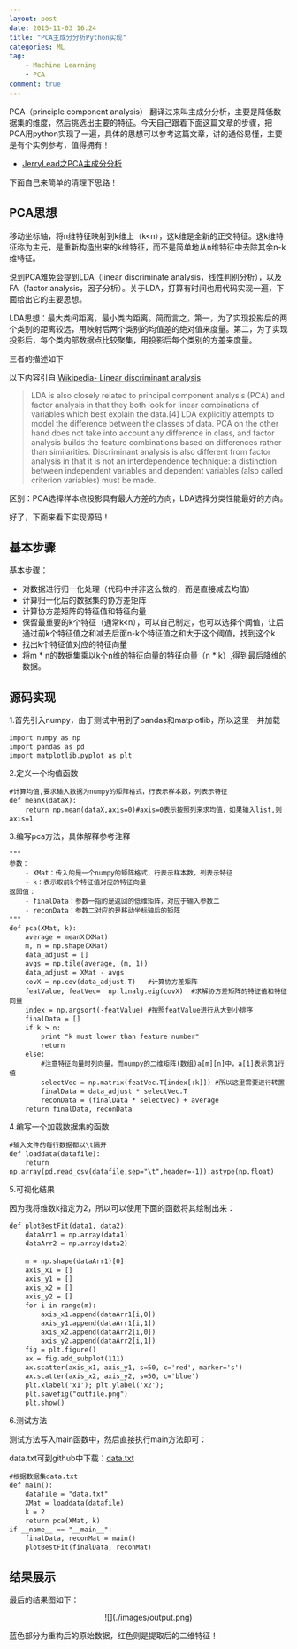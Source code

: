 ```yaml
---
layout: post
date: 2015-11-03 16:24
title: "PCA主成分分析Python实现"
categories: ML
tag: 
	- Machine Learning
	- PCA
comment: true
---
```



PCA（principle component analysis） 翻译过来叫主成分分析，主要是降低数据集的维度，然后挑选出主要的特征。今天自己跟着下面这篇文章的步骤，把PCA用python实现了一遍，具体的思想可以参考这篇文章，讲的通俗易懂，主要是有个实例参考，值得拥有！

- [JerryLead之PCA主成分分析](http://www.cnblogs.com/jerrylead/archive/2011/04/18/2020209.html)

下面自己来简单的清理下思路！

## PCA思想

 移动坐标轴，将n维特征映射到k维上（k<n），这k维是全新的正交特征。这k维特征称为主元，是重新构造出来的k维特征，而不是简单地从n维特征中去除其余n-k维特征。

说到PCA难免会提到LDA（linear discriminate analysis，线性判别分析），以及FA（factor analysis，因子分析）。关于LDA，打算有时间也用代码实现一遍，下面给出它的主要思想。

LDA思想：最大类间距离，最小类内距离。简而言之，第一，为了实现投影后的两个类别的距离较远，用映射后两个类别的均值差的绝对值来度量。第二，为了实现投影后，每个类内部数据点比较聚集，用投影后每个类别的方差来度量。

三者的描述如下

 以下内容引自 [Wikipedia- Linear discriminant analysis](https://en.wikipedia.org/wiki/Linear_discriminant_analysis)
>LDA is also closely related to principal component analysis (PCA) and factor 		analysis in that they both look for linear combinations of variables which best explain the data.[4] LDA explicitly attempts to model the difference between the classes of data. PCA on the other hand does not take into account any difference in class, and factor analysis builds the feature combinations based on differences rather than similarities. Discriminant analysis is also different from factor analysis in that it is not an interdependence technique: a distinction between independent variables and dependent variables (also called criterion variables) must be made.

区别：PCA选择样本点投影具有最大方差的方向，LDA选择分类性能最好的方向。

好了，下面来看下实现源码！

## 基本步骤


基本步骤：

- 对数据进行归一化处理（代码中并非这么做的，而是直接减去均值）
- 计算归一化后的数据集的协方差矩阵                   
- 计算协方差矩阵的特征值和特征向量
- 保留最重要的k个特征（通常k<n），可以自己制定，也可以选择个阈值，让后通过前k个特征值之和减去后面n-k个特征值之和大于这个阈值，找到这个k
- 找出k个特征值对应的特征向量
- 将m * n的数据集乘以k个n维的特征向量的特征向量（n * k）,得到最后降维的数据。

## 源码实现

1.首先引入numpy，由于测试中用到了pandas和matplotlib，所以这里一并加载

```
import numpy as np
import pandas as pd
import matplotlib.pyplot as plt
```

2.定义一个均值函数

```
#计算均值,要求输入数据为numpy的矩阵格式，行表示样本数，列表示特征    
def meanX(dataX):
    return np.mean(dataX,axis=0)#axis=0表示按照列来求均值，如果输入list,则axis=1
```

3.编写pca方法，具体解释参考注释

```
"""
参数：
	- XMat：传入的是一个numpy的矩阵格式，行表示样本数，列表示特征    
	- k：表示取前k个特征值对应的特征向量
返回值：
	- finalData：参数一指的是返回的低维矩阵，对应于输入参数二
	- reconData：参数二对应的是移动坐标轴后的矩阵
"""
def pca(XMat, k):
    average = meanX(XMat) 
    m, n = np.shape(XMat)
    data_adjust = []
    avgs = np.tile(average, (m, 1))
    data_adjust = XMat - avgs
    covX = np.cov(data_adjust.T)   #计算协方差矩阵
    featValue, featVec=  np.linalg.eig(covX)  #求解协方差矩阵的特征值和特征向量
    index = np.argsort(-featValue) #按照featValue进行从大到小排序
    finalData = []
    if k > n:
        print "k must lower than feature number"
        return
    else:
        #注意特征向量时列向量，而numpy的二维矩阵(数组)a[m][n]中，a[1]表示第1行值
        selectVec = np.matrix(featVec.T[index[:k]]) #所以这里需要进行转置
        finalData = data_adjust * selectVec.T 
        reconData = (finalData * selectVec) + average  
    return finalData, reconData
```


4.编写一个加载数据集的函数

```
#输入文件的每行数据都以\t隔开
def loaddata(datafile):
    return np.array(pd.read_csv(datafile,sep="\t",header=-1)).astype(np.float)
```

5.可视化结果

因为我将维数k指定为2，所以可以使用下面的函数将其绘制出来：

```
def plotBestFit(data1, data2):	  
    dataArr1 = np.array(data1)
    dataArr2 = np.array(data2)
    
    m = np.shape(dataArr1)[0]
    axis_x1 = []
    axis_y1 = []
    axis_x2 = []
    axis_y2 = []
    for i in range(m):
        axis_x1.append(dataArr1[i,0])
        axis_y1.append(dataArr1[i,1])
        axis_x2.append(dataArr2[i,0]) 
        axis_y2.append(dataArr2[i,1])				  
    fig = plt.figure()
    ax = fig.add_subplot(111)
    ax.scatter(axis_x1, axis_y1, s=50, c='red', marker='s')
    ax.scatter(axis_x2, axis_y2, s=50, c='blue')
    plt.xlabel('x1'); plt.ylabel('x2');
    plt.savefig("outfile.png")
    plt.show()	
```

6.测试方法

测试方法写入main函数中，然后直接执行main方法即可：

data.txt可到github中下载：[data.txt](https://github.com/csuldw/MachineLearning/tree/master/PCA/data.txt)

```
#根据数据集data.txt
def main():    
    datafile = "data.txt"
    XMat = loaddata(datafile)
    k = 2
    return pca(XMat, k)
if __name__ == "__main__":
    finalData, reconMat = main()
    plotBestFit(finalData, reconMat)
```

## 结果展示

最后的结果图如下：

<center>
![](./images/output.png)
</center>


蓝色部分为重构后的原始数据，红色则是提取后的二维特征！